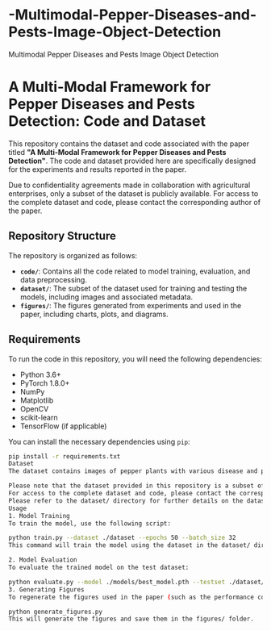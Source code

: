 # -Multimodal-Pepper-Diseases-and-Pests-Image-Object-Detection
 Multimodal Pepper Diseases and Pests Image Object Detection
 # A Multi-Modal Framework for Pepper Diseases and Pests Detection: Code and Dataset

This repository contains the dataset and code associated with the paper titled **"A Multi-Modal Framework for Pepper Diseases and Pests Detection"**. The code and dataset provided here are specifically designed for the experiments and results reported in the paper.

Due to confidentiality agreements made in collaboration with agricultural enterprises, only a subset of the dataset is publicly available. For access to the complete dataset and code, please contact the corresponding author of the paper.

## Repository Structure

The repository is organized as follows:

- **`code/`**: Contains all the code related to model training, evaluation, and data preprocessing.
- **`dataset/`**: The subset of the dataset used for training and testing the models, including images and associated metadata.
- **`figures/`**: The figures generated from experiments and used in the paper, including charts, plots, and diagrams.

## Requirements

To run the code in this repository, you will need the following dependencies:

- Python 3.6+
- PyTorch 1.8.0+
- NumPy
- Matplotlib
- OpenCV
- scikit-learn
- TensorFlow (if applicable)

You can install the necessary dependencies using `pip`:

```bash
pip install -r requirements.txt
Dataset
The dataset contains images of pepper plants with various disease and pest symptoms. It is specifically tailored for training deep learning models to detect and classify different types of diseases and pests in pepper plants.

Please note that the dataset provided in this repository is a subset of the full dataset. Due to a confidentiality agreement with agricultural partners, the full dataset and code are not publicly available.
For access to the complete dataset and code, please contact the corresponding author of the paper.
Please refer to the dataset/ directory for further details on the dataset structure and contents.
Usage
1. Model Training
To train the model, use the following script:

python train.py --dataset ./dataset --epochs 50 --batch_size 32
This command will train the model using the dataset in the dataset/ directory for 50 epochs with a batch size of 32.

2. Model Evaluation
To evaluate the trained model on the test dataset:

python evaluate.py --model ./models/best_model.pth --testset ./dataset/test
3. Generating Figures
To regenerate the figures used in the paper (such as the performance comparison plots), run:

python generate_figures.py
This will generate the figures and save them in the figures/ folder.
